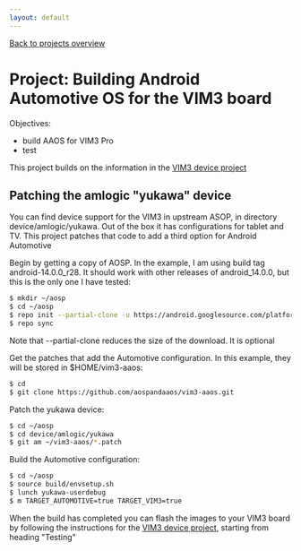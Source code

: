 ```yaml
---
layout: default
---
```


[Back to projects overview](projects.md)

# Project: Building Android Automotive OS for the VIM3 board

Objectives:

* build AAOS for VIM3 Pro
* test


This project builds on the information in the [VIM3 device project](device-vim3.md)

## Patching the amlogic "yukawa" device

You can find device support for the VIM3 in upstream ASOP, in directory
device/amlogic/yukawa. Out of the box it has configurations for tablet and TV.
This project patches that code to add a third option for Android Automotive

Begin by getting a copy of AOSP. In the example, I am using build tag
android-14.0.0_r28. It should work with other releases of android_14.0.0, but
this is the only one I have tested:
```bash
$ mkdir ~/aosp
$ cd ~/aosp
$ repo init --partial-clone -u https://android.googlesource.com/platform/manifest -b android-14.0.0_r28
$ repo sync
```
Note that --partial-clone reduces the size of the download. It is optional

Get the patches that add the Automotive configuration. In this example, they
will be stored in $HOME/vim3-aaos:
```bash
$ cd
$ git clone https://github.com/aospandaaos/vim3-aaos.git
```

Patch the yukawa device:
```bash
$ cd ~/aosp
$ cd device/amlogic/yukawa
$ git am ~/vim3-aaos/*.patch
```

Build the Automotive configuration:
```bash
$ cd ~/aosp
$ source build/envsetup.sh
$ lunch yukawa-userdebug
$ m TARGET_AUTOMOTIVE=true TARGET_VIM3=true
```

When the build has completed you can flash the images to your VIM3 board by
following the instructions for the [VIM3 device project](device-vim3.md),
starting from heading "Testing"

